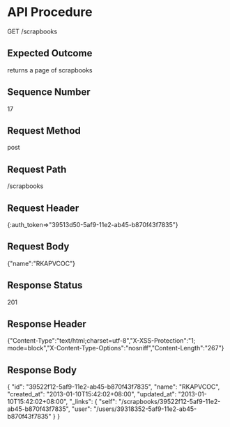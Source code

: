 # API Procedure
GET /scrapbooks
## Expected Outcome
returns a page of scrapbooks
## Sequence Number
17
## Request Method
post
## Request Path
/scrapbooks
## Request Header
{:auth_token=>"39513d50-5af9-11e2-ab45-b870f43f7835"}
## Request Body
{"name":"RKAPVCOC"}

## Response Status
201
## Response Header
{"Content-Type":"text/html;charset=utf-8","X-XSS-Protection":"1; mode=block","X-Content-Type-Options":"nosniff","Content-Length":"267"}

## Response Body
{
  "id": "39522f12-5af9-11e2-ab45-b870f43f7835",
  "name": "RKAPVCOC",
  "created_at": "2013-01-10T15:42:02+08:00",
  "updated_at": "2013-01-10T15:42:02+08:00",
  "_links": {
    "self": "/scrapbooks/39522f12-5af9-11e2-ab45-b870f43f7835",
    "user": "/users/39318352-5af9-11e2-ab45-b870f43f7835"
  }
}
